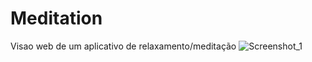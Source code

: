 # Meditation
Visao web de um aplicativo de relaxamento/meditação
![Screenshot_1](https://user-images.githubusercontent.com/44951083/57987623-7a5be980-7a5a-11e9-80f7-7a4989ca593a.png)
